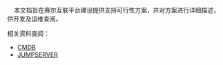 &nbsp;&nbsp;&nbsp;&nbsp;本文档旨在赛尔互联平台建设提供支持可行性方案，并对方案进行详细描述，供开发及运维查阅。


相关资料查阅：
 * [CMDB](http://www.linuxde.net/2015/09/15704.html)
 * [JUMPSERVER](https://github.com/jumpserver/jumpserver/)
 
 